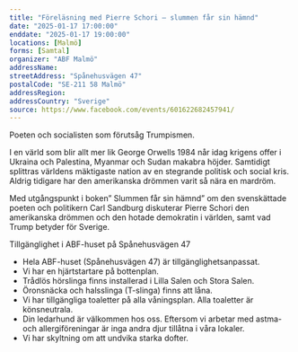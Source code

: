 ```yaml
---
title: "Föreläsning med Pierre Schori – slummen får sin hämnd"
date: "2025-01-17 17:00:00"
enddate: "2025-01-17 19:00:00"
locations: [Malmö]
forms: [Samtal]
organizer: "ABF Malmö"
addressName: 
streetAddress: "Spånehusvägen 47"
postalCode: "SE-211 58 Malmö"
addressRegion:
addressCountry: "Sverige"
source: https://www.facebook.com/events/601622682457941/
---
```

Poeten och socialisten som förutsåg Trumpismen.

I en värld som blir allt mer lik George Orwells 1984 når idag krigens offer i Ukraina och Palestina, Myanmar och Sudan makabra höjder. Samtidigt splittras världens mäktigaste nation av en stegrande politisk och social kris. Aldrig tidigare har den amerikanska drömmen varit så nära en mardröm. 

Med utgångspunkt i boken” Slummen får sin hämnd” om den svenskättade poeten och politikern Carl Sandburg diskuterar Pierre Schori den amerikanska drömmen och den hotade demokratin i världen, samt vad Trump betyder för Sverige.
 
Tillgänglighet i ABF-huset på Spånehusvägen 47

- Hela ABF-huset (Spånehusvägen 47) är tillgänglighetsanpassat.
- Vi har en hjärtstartare på bottenplan.
- Trådlös hörslinga finns installerad i Lilla Salen och Stora Salen. 
- Öronsnäcka och halsslinga (T-slinga) finns att låna.
- Vi har tillgängliga toaletter på alla våningsplan. Alla toaletter är könsneutrala.
- Din ledarhund är välkommen hos oss. Eftersom vi arbetar med astma- och allergiföreningar är inga andra djur tillåtna i våra lokaler.
- Vi har skyltning om att undvika starka dofter.
